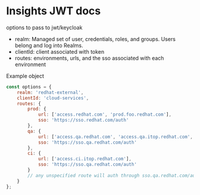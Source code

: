 # Insights JWT docs

options to pass to jwt/keycloak

* realm: Managed set of user, credentials, roles, and groups. Users belong and log into Realms.
* clientId: client associated with token
* routes: environments, urls, and the sso associated with each environment

Example object

``` js
const options = {
    realm: 'redhat-external',
    clientId: 'cloud-services',
    routes: {
        prod: {
            url: ['access.redhat.com', 'prod.foo.redhat.com'],
            sso: 'https://sso.redhat.com/auth'
        },
        qa: {
            url: ['access.qa.redhat.com', 'access.qa.itop.redhat.com', 'qa.foo.redhat.com'],
            sso: 'https://sso.qa.redhat.com/auth'
        },
        ci: {
            url: ['access.ci.itop.redhat.com'],
            sso: 'https://sso.qa.redhat.com/auth'
        }
        // any unspecified route will auth through sso.qa.redhat.com/auth
    }
};
```